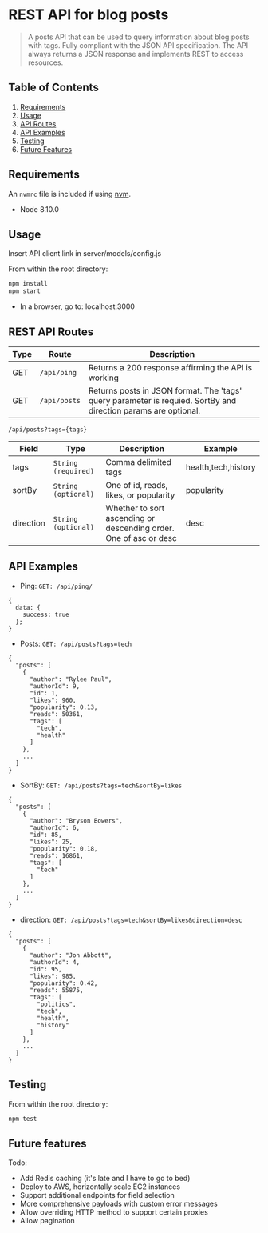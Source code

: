 # REST API for blog posts

> A posts API that can be used to query information about blog posts with tags. Fully compliant with the JSON API specification. The API always returns a JSON response and implements REST to access resources.

## Table of Contents

1. [Requirements](#requirements)
2. [Usage](#Usage)
3. [API Routes](#REST-API-Routes)
4. [API Examples](#API-Examples)
5. [Testing](#Testing)
6. [Future Features](#Future-features)

## Requirements

An `nvmrc` file is included if using [nvm](https://github.com/creationix/nvm).

- Node 8.10.0

## Usage
Insert API client link in server/models/config.js
 
From within the root directory:
```sh
npm install
npm start
```
- In a browser, go to: localhost:3000

## REST API Routes

| Type  | Route | Description |
| ------------- | ------------- |------------- |
| GET  | ```/api/ping```  | Returns a 200 response affirming the API is working |
| GET  | ```/api/posts```  | Returns posts in JSON format. The 'tags' query parameter is requied. SortBy and direction params are optional. |

```/api/posts?tags={tags}```

| Field  | Type | Description | Example | 
| ------------- | ------------- |------------- |------------- |
| tags  | ```String (required)```  | Comma delimited tags | health,tech,history |
| sortBy  | ```String (optional)```  | One of id, reads, likes, or popularity | popularity |
| direction  | ```String (optional)```  | Whether to sort ascending or descending order. One of asc or desc | desc |

## API Examples

- Ping:
```GET: /api/ping/```
```
{
  data: {
    success: true
  };
}
  ```

- Posts:
```GET: /api/posts?tags=tech```
```
{
  "posts": [
    {
      "author": "Rylee Paul",
      "authorId": 9,
      "id": 1,
      "likes": 960,
      "popularity": 0.13,
      "reads": 50361,
      "tags": [
        "tech",
        "health"
      ]
    },
    ...
  ]
}
  ```

- SortBy:
```GET: /api/posts?tags=tech&sortBy=likes```
```
{
  "posts": [
    {
      "author": "Bryson Bowers",
      "authorId": 6,
      "id": 85,
      "likes": 25,
      "popularity": 0.18,
      "reads": 16861,
      "tags": [
        "tech"
      ]
    },
    ...
  ]
}
  ```

- direction:
```GET: /api/posts?tags=tech&sortBy=likes&direction=desc```
```
{
  "posts": [
    {
      "author": "Jon Abbott",
      "authorId": 4,
      "id": 95,
      "likes": 985,
      "popularity": 0.42,
      "reads": 55875,
      "tags": [
        "politics",
        "tech",
        "health",
        "history"
      ]
    },
    ...
  ]
}
  ```

## Testing

From within the root directory:
```sh
npm test
```

## Future features
Todo:
  - Add Redis caching (it's late and I have to go to bed)
  - Deploy to AWS, horizontally scale EC2 instances
  - Support additional endpoints for field selection
  - More comprehensive payloads with custom error messages
  - Allow overriding HTTP method to support certain proxies
  - Allow pagination

